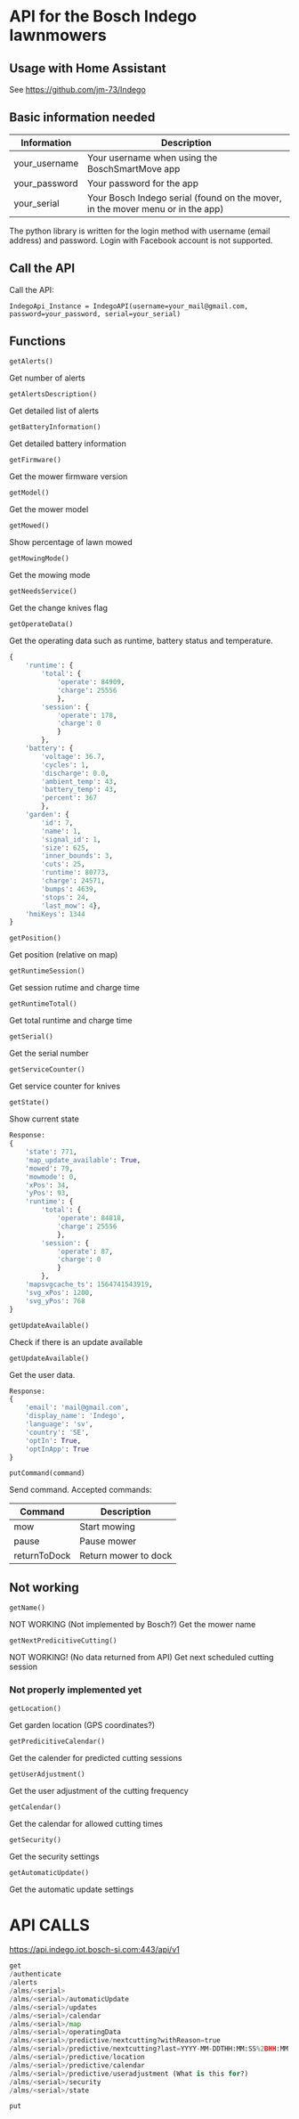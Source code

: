 # API for the Bosch Indego lawnmowers

## Usage with Home Assistant
See https://github.com/jm-73/Indego

## Basic information needed

Information | Description
----------- | -----------
your_username | Your username when using the BoschSmartMove app
your_password | Your password for the app
your_serial | Your Bosch Indego serial (found on the mover, in the mover menu or in the app)

The python library is written for the login method with username (email address) and password. Login with Facebook account is not supported.

## Call the API
Call the API:

    IndegoApi_Instance = IndegoAPI(username=your_mail@gmail.com, password=your_password, serial=your_serial)

## Functions

    getAlerts()
Get number of alerts

    getAlertsDescription()
Get detailed list of alerts

    getBatteryInformation()
Get detailed battery information

    getFirmware()
Get the mower firmware version

    getModel()
Get the mower model

    getMowed()
Show percentage of lawn mowed

    getMowingMode()
Get the mowing mode

    getNeedsService()
Get the change knives flag

    getOperateData()
Get the operating data such as runtime, battery status and temperature.

```python
{
    'runtime': {
        'total': {
            'operate': 84909, 
            'charge': 25556
            }, 
        'session': {
            'operate': 178, 
            'charge': 0
            }
        }, 
    'battery': {
        'voltage': 36.7, 
        'cycles': 1, 
        'discharge': 0.0, 
        'ambient_temp': 43, 
        'battery_temp': 43, 
        'percent': 367
        }, 
    'garden': {
        'id': 7, 
        'name': 1, 
        'signal_id': 1, 
        'size': 625, 
        'inner_bounds': 3, 
        'cuts': 25, 
        'runtime': 80773, 
        'charge': 24571, 
        'bumps': 4639, 
        'stops': 24, 
        'last_mow': 4}, 
    'hmiKeys': 1344
}
```
    getPosition()
Get position (relative on map)

    getRuntimeSession()
Get session rutime and charge time

    getRuntimeTotal()
Get total runtime and charge time

    getSerial()
Get the serial number

    getServiceCounter()
Get service counter for knives

    getState()
Show current state
```python
Response:
{
    'state': 771, 
    'map_update_available': True, 
    'mowed': 79, 
    'mowmode': 0, 
    'xPos': 34, 
    'yPos': 93, 
    'runtime': {
        'total': {
            'operate': 84818, 
            'charge': 25556
            }, 
        'session': {
            'operate': 87, 
            'charge': 0
            }
        }, 
    'mapsvgcache_ts': 1564741543919, 
    'svg_xPos': 1200, 
    'svg_yPos': 768
}
```

    getUpdateAvailable()
Check if there is an update available

    getUpdateAvailable()
Get the user data.

```python
Response:
{
    'email': 'mail@gmail.com', 
    'display_name': 'Indego', 
    'language': 'sv', 
    'country': 'SE', 
    'optIn': True, 
    'optInApp': True
}
```
    putCommand(command)
Send command. Accepted commands:

Command     |Description         
------------|--------------------
mow         |Start mowing        
pause       |Pause mower         
returnToDock|Return mower to dock


## Not working
    getName()
NOT WORKING (Not implemented by Bosch?)
Get the mower name

    getNextPredicitiveCutting()
NOT WORKING! (No data returned from API)
Get next scheduled cutting session

### Not properly implemented yet

    getLocation()
Get garden location (GPS coordinates?)

    getPredicitiveCalendar()
Get the calender for predicted cutting sessions

    getUserAdjustment()
Get the user adjustment of the cutting frequency

    getCalendar()
Get the calendar for allowed cutting times

    getSecurity()
Get the security settings

    getAutomaticUpdate()
Get the automatic update settings


# API CALLS
https://api.indego.iot.bosch-si.com:443/api/v1


```python
get
/authenticate
/alerts
/alms/<serial>
/alms/<serial>/automaticUpdate
/alms/<serial>/updates
/alms/<serial>/calendar
/alms/<serial>/map
/alms/<serial>/operatingData
/alms/<serial>/predictive/nextcutting?withReason=true
/alms/<serial>/predictive/nextcutting?last=YYYY-MM-DDTHH:MM:SS%2BHH:MM (Not working)
/alms/<serial>/predictive/location
/alms/<serial>/predictive/calendar
/alms/<serial>/predictive/useradjustment (What is this for?)
/alms/<serial>/security
/alms/<serial>/state

put
```
